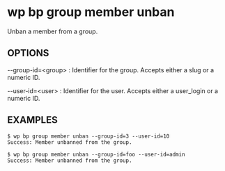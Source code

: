 #	wp bp group member unban

Unban a member from a group.

## OPTIONS

--group-id=&lt;group&gt;
: Identifier for the group. Accepts either a slug or a numeric ID.

--user-id=&lt;user&gt;
: Identifier for the user. Accepts either a user_login or a numeric ID.

## EXAMPLES

    $ wp bp group member unban --group-id=3 --user-id=10
    Success: Member unbanned from the group.

    $ wp bp group member unban --group-id=foo --user-id=admin
    Success: Member unbanned from the group.

